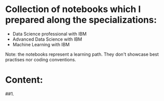 # Collection of notebooks which I prepared along the specializations:

- Data Science professional with IBM
- Advanced Data Science with IBM
- Machine Learning with IBM

Note: the notebooks represent a learning path. They don't showcase best practises nor coding conventions.

# Content:
##1. 
